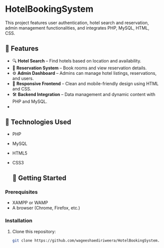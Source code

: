 # HotelBookingSystem
This project features user authentication, hotel search and reservation, admin management functionalities, and integrates PHP, MySQL, HTML, CSS.
## 🌟 Features

- 🔍 **Hotel Search** – Find hotels based on location and availability.
- 🏨 **Reservation System** – Book rooms and view reservation details.
- ⚙️ **Admin Dashboard** – Admins can manage hotel listings, reservations, and users.
- 🎨 **Responsive Frontend** – Clean and mobile-friendly design using HTML and CSS.
- 🛠️ **Backend Integration** – Data management and dynamic content with PHP and MySQL.
- 
## 📂 Technologies Used

- PHP
- MySQL
- HTML5
- CSS3

  ## 🚀 Getting Started

### Prerequisites

- XAMPP or WAMP
- A browser (Chrome, Firefox, etc.)
### Installation

1. Clone this repository:

   ```bash
   git clone https://github.com/wageeshaediriweera/HotelBookingSystem.git
